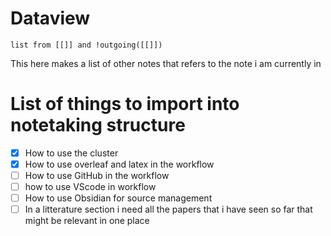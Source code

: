 
# Dataview
```dataview
list from [[]] and !outgoing([[]])
```

This here makes a list of other notes that refers to the note i am currently in 

# List of things to import into notetaking structure

- [x] How to use the cluster
- [x] How to use overleaf and latex in the workflow
- [ ] How to use GitHub in the workflow
- [ ] how to use VScode in workflow
- [ ] How to use Obsidian for source management
- [ ] In a litterature section i need all the papers that i have seen so far that might be relevant in one place 